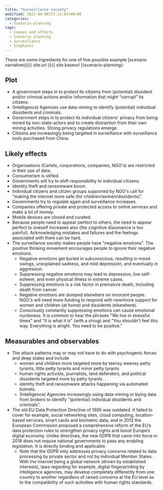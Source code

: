 ```yaml
---
title: "Surveillance society"
modified: 2021-04-06T17:21:03+00:00
categories:
  - Scenario-planning
tags:
  - Causes and effects
  - Scenario planning
  - Surveillance
  - Elephants
---
```


These are some ingredients for one of five possible example [scenario narratives]({{ site.url }}{{ site.baseurl }}scenario-planning):

## Plot

* A government steps in to protect its citizens from (potential) dissident and/or criminal actions and/or information that might “corrupt” its citizens.
* (Intelligence) Agencies use data-mining to identify (potential) individual dissidents and criminals.
* Government steps in to protect its individual citizens' privacy from being mined by non-state-actors and to create distraction from their own mining activities. Strong privacy regulations emerge.
* Citizens are increasingly being targeted in surveillance with surveillance tools purchased from China.

## Likely effects

* Organisations (Cartels, corporations, companies, NGO's) are restricted in their use of data.
* Consumerism is stifled.
* Governments will try to shift responsibility to individual citizens.
* Identity theft and ransomware boom.
* Individual citizens and citizen groups supported by NGO's call for “making the internet more safe (for children/women/dissidents)”.
* Governments try to regulate again and surveillance increases.
* Companies offering private and protected access to online services and make a lot of money.
* Mobile devices are closed and curated.
* Because people need to appear perfect to others, the need to appear perfect to oneself increases also (the cognitive dissonance is too painful). Acknowledging mistakes and failures and the feelings associated with them can be hard. 
* The surveillance society makes people have "negative emotions". The positive thinking movement encourages people to ignore their negative emotions. 
    * Negative emotions get buried in subconscious, resulting in mood swings, unexplained sadness, and mild depression, and eventually in aggression. 
    * Suppressing negative emotions may lead to depression, low self-esteem, and even physical illness in extreme cases.
    * Suppressing emotions is a risk factor in premature death, including death from cancer.
    * Negative emotions are dumped elsewhere on innocent people. NGO's will need more funding to respond with new/more support for women and children (at home) and dissidents (elsewhere).
    * Consciously constantly suppressing emotions can cause emotional numbness. It is common to hear the phrases "We live in stressful times" and "It is what it is" (with a shrug) and "You shouldn’t feel this way. Everything is alright. You need to be positive." 

## Measurables and observables

* The attack patterns may or may not have to do with psychogenic forces and deep states and include 
    * women and children more targeted more by teensy weensy petty tyrants, little petty tyrants and minor petty tyrants
    * human rights activists, journalists, land defenders, and political dissidents targeted more by petty tyrants. .
    * identity theft and ransomware attacks happening via automated botnets.
    * (Intelligence) Agencies increasingly using data-mining or bying data from brokers to identify "(potential) individual dissidents and criminals".
* The old EU Data Protection Directive of 1995 was outdated. It failed to cover for example, social networking sites, cloud computing, location-based services, smart cards and biometric data, and in 2012 the European Commission proposed a comprehensive reform of the EU’s data protection rules to strengthen privacy rights and boost Europe’s digital economy. Unlike directives, the new GDPR that came into force in 2018 does not require national governments to pass any enabling legislation. It is directly binding and applicable.
    * Note that the GDPR only addresses privacy concerns related to data processing by private sector and not by individual Member States. With the internet being a global network (driven by established interests), laws regarding for example, digital fingerprinting by intelligence agencies, may develop completely differently from one country to another regardless of raised concerns at the EU level as to the compatibility of such activities with human rights standards.


